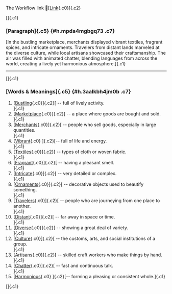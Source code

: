 The Workflow link
👏[[Link](https://www.google.com/url?q=http://www.google.com&sa=D&source=editors&ust=1759875540991596&usg=AOvVaw2c2OEv4prZk97NI9CI8p5h){.c0}]{.c2}

[]{.c1}

### [Paragraph]{.c5} {#h.mpda4mgbgq73 .c7}

[In the bustling marketplace, merchants displayed vibrant textiles,
fragrant spices, and intricate ornaments. Travelers from distant lands
marveled at the diverse culture, while local artisans showcased their
craftsmanship. The air was filled with animated chatter, blending
languages from across the world, creating a lively yet harmonious
atmosphere.]{.c1}

------------------------------------------------------------------------

[]{.c1}

### [Words & Meanings]{.c5} {#h.3aalkbh4jm0b .c7}

1.  [[Bustling](https://www.google.com/url?q=http://www.google.com&sa=D&source=editors&ust=1759875540992186&usg=AOvVaw2X5eltw3iqqVoSoYljA3Av){.c0}]{.c2}[ --
    full of lively activity.\
    ]{.c1}
2.  [[Marketplace](https://www.google.com/url?q=http://www.google.com&sa=D&source=editors&ust=1759875540992297&usg=AOvVaw0UTOtzjyfIDm6ZZMLElPF0){.c0}]{.c2}[ --
    a place where goods are bought and sold.\
    ]{.c1}
3.  [[Merchants](https://www.google.com/url?q=http://www.google.com&sa=D&source=editors&ust=1759875540992402&usg=AOvVaw2lAUjekbI3KAMVXsqUvzFn){.c0}]{.c2}[ --
    people who sell goods, especially in large quantities.\
    ]{.c1}
4.  [[Vibrant](https://www.google.com/url?q=http://www.google.com&sa=D&source=editors&ust=1759875540992526&usg=AOvVaw3VU7ojd7S6E-x6RgnuSfXO){.c0}
    ]{.c2}[-- full of life and energy.\
    ]{.c1}
5.  [[Textiles](https://www.google.com/url?q=http://www.google.com&sa=D&source=editors&ust=1759875540992619&usg=AOvVaw0ILkwnJxDsQoz7MB-DYOJT){.c0}]{.c2}[ --
    types of cloth or woven fabric.\
    ]{.c1}
6.  [[Fragrant](https://www.google.com/url?q=http://www.google.com&sa=D&source=editors&ust=1759875540992712&usg=AOvVaw2i1jBwKOskXPoz6DHAw7Tp){.c0}]{.c2}[ --
    having a pleasant smell.\
    ]{.c1}
7.  [[Intricate](https://www.google.com/url?q=http://www.google.com&sa=D&source=editors&ust=1759875540992806&usg=AOvVaw1zNy1rjw84qy4EqC5v-jEW){.c0}]{.c2}[ --
    very detailed or complex.\
    ]{.c1}
8.  [[Ornaments](https://www.google.com/url?q=http://www.google.com&sa=D&source=editors&ust=1759875540992900&usg=AOvVaw35BXtIxZ4zy6NPBKK49no1){.c0}]{.c2}[ --
    decorative objects used to beautify something.\
    ]{.c1}
9.  [[Travelers](https://www.google.com/url?q=http://www.google.com&sa=D&source=editors&ust=1759875540993006&usg=AOvVaw3TyoiN5Uo0thYTm3k63NCJ){.c0}]{.c2}[ --
    people who are journeying from one place to another.\
    ]{.c1}
10. [[Distant](https://www.google.com/url?q=http://www.google.com&sa=D&source=editors&ust=1759875540993129&usg=AOvVaw1Yw5pZdjK1jVOU7eqIU-Jy){.c0}]{.c2}[ --
    far away in space or time.\
    ]{.c1}
11. [[Diverse](https://www.google.com/url?q=http://www.google.com&sa=D&source=editors&ust=1759875540993218&usg=AOvVaw3eErZM282Lct8muXpz10Yb){.c0}]{.c2}[ --
    showing a great deal of variety.\
    ]{.c1}
12. [[Culture](https://www.google.com/url?q=http://www.google.com&sa=D&source=editors&ust=1759875540993310&usg=AOvVaw3cxVXrKLKtVXfxRI-c3StX){.c0}]{.c2}[ --
    the customs, arts, and social institutions of a group.\
    ]{.c1}
13. [[Artisans](https://www.google.com/url?q=http://www.google.com&sa=D&source=editors&ust=1759875540993423&usg=AOvVaw2xsiY9M0N2odTkUAv75rjj){.c0}]{.c2}[ --
    skilled craft workers who make things by hand.\
    ]{.c1}
14. [[Chatter](https://www.google.com/url?q=http://www.google.com&sa=D&source=editors&ust=1759875540993546&usg=AOvVaw0mob_lGA3rpNvbb1PzHBgc){.c0}]{.c2}[ --
    fast and continuous talk.\
    ]{.c1}
15. [[Harmonious](https://www.google.com/url?q=http://www.google.com&sa=D&source=editors&ust=1759875540993635&usg=AOvVaw1AWA9D_eLu2ZrLNUUJZzQx){.c0}
    ]{.c2}[-- forming a pleasing or consistent whole.]{.c1}

[]{.c1}
